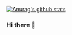 [![Anurag's github stats](https://github-readme-stats.vercel.app/api?username=weizhang37)](https://github.com/anuraghazra/github-readme-stats)
### Hi there 👋

<!--
**weizhang37/weizhang37** is a ✨ _special_ ✨ repository because its `README.md` (this file) appears on your GitHub profile.

Here are some ideas to get you started:

- 🔭 I’m currently working on ...
- 🌱 I’m currently learning ...
- 👯 I’m looking to collaborate on ...
- 🤔 I’m looking for help with ...
- 💬 Ask me about ...
- 📫 How to reach me: ...
- 😄 Pronouns: ...
- ⚡ Fun fact: ...
-->
